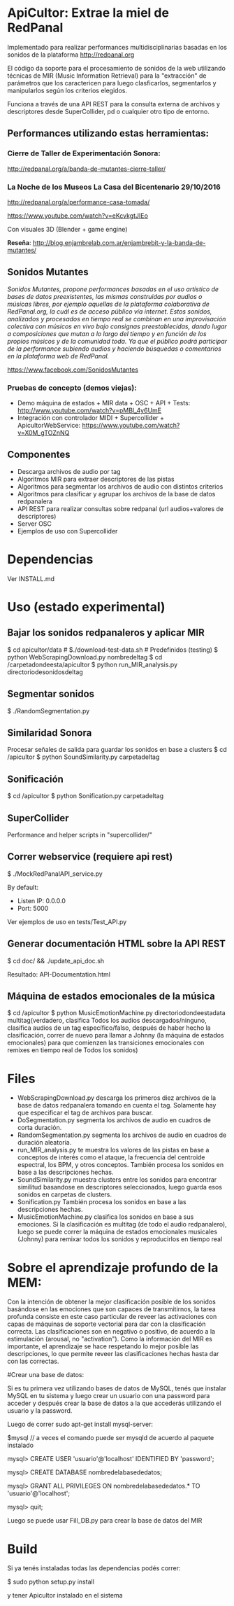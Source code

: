 # ApiCultor: Extrae la miel de RedPanal

Implementado para realizar performances multidisciplinarias basadas en los sonidos de la plataforma http://redpanal.org

El código da soporte para el procesamiento de sonidos de la web utilizando técnicas de MIR (Music Information Retrieval) para la "extracción" de parámetros que los caractericen para luego clasficarlos, segmentarlos y manipularlos según los criterios elegidos.

Funciona a través de una API REST para la consulta externa de archivos y descriptores desde SuperCollider, pd o cualquier otro tipo de entorno.

## Performances utilizando estas herramientas:

### Cierre de Taller de Experimentación Sonora:

http://redpanal.org/a/banda-de-mutantes-cierre-taller/


### La Noche de los Museos La Casa del Bicentenario 29/10/2016
http://redpanal.org/a/performance-casa-tomada/

https://www.youtube.com/watch?v=eKcvkgtJIEo

Con visuales 3D (Blender + game engine)

**Reseña**: http://blog.enjambrelab.com.ar/enjambrebit-y-la-banda-de-mutantes/


## Sonidos Mutantes
*Sonidos Mutantes, propone performances basadas en el uso artístico de bases de datos preexistentes, las mismas construidas por audios o músicas libres, por ejemplo aquellas de la plataforma colaborativa de RedPanal.org, la cuál es de acceso público vía internet. Estos sonidos, analizados y procesados en tiempo real se combinan en una improvisación colectiva con músicos en vivo bajo consignas preestablecidas, dando lugar a composiciones que mutan a lo largo del tiempo y en función de los propios músicos y de la comunidad toda. Ya que el público podrá participar de la performance subiendo audios y haciendo búsquedas o comentarios en la plataforma web de RedPanal.*

https://www.facebook.com/SonidosMutantes

### Pruebas de concepto (demos viejas):
* Demo máquina de estados + MIR data + OSC + API + Tests: http://www.youtube.com/watch?v=pMBl_4y6UmE
* Integración con controlador MIDI + Supercollider + ApicultorWebService: https://www.youtube.com/watch?v=X0M_gTOZnNQ

## Componentes
* Descarga archivos de audio por tag
* Algoritmos MIR para extraer descriptores de las pistas
* Algoritmos para segmentar los archivos de audio con distintos criterios
* Algoritmos para clasificar y agrupar los archivos de la base de datos redpanalera
* API REST para realizar consultas sobre redpanal (url audios+valores de descriptores)
* Server OSC
* Ejemplos de uso con Supercollider

# Dependencias

Ver INSTALL.md

# Uso (estado experimental)
## Bajar los sonidos redpanaleros y aplicar MIR
$ cd apicultor/data 
\# $./download-test-data.sh # Predefinidos (testing)
$ python WebScrapingDownload.py nombredeltag 
$ cd /carpetadondeesta/apicultor
$ python run_MIR_analysis.py directoriodesonidosdeltag
## Segmentar sonidos
$ ./RandomSegmentation.py
## Similaridad Sonora
Procesar señales de salida para guardar los sonidos en base a clusters
$ cd /apicultor
$ python SoundSimilarity.py carpetadeltag
## Sonificación
$ cd /apicultor
$ python Sonification.py carpetadeltag

## SuperCollider
Performance and helper scripts in "supercollider/" 

## Correr webservice (requiere api rest)
$ ./MockRedPanalAPI_service.py

By default:
* Listen IP: 0.0.0.0
* Port: 5000

Ver ejemplos de uso en tests/Test_API.py

## Generar documentación HTML sobre la API REST
$ cd doc/ && ./update_api_doc.sh

Resultado: API-Documentation.html


## Máquina de estados emocionales de la música
$ cd /apicultor
$ python MusicEmotionMachine.py directoriodondeestadata multitag(verdadero, clasifica Todos los audios descargados/ninguno, clasifica audios de un tag específico/falso, después de haber hecho la clasificación, correr de nuevo para llamar a Johnny (la máquina de estados emocionales) para que comienzen las transiciones emocionales con remixes en tiempo real de Todos los sonidos)

# Files
* WebScrapingDownload.py descarga los primeros diez archivos de la base de datos redpanalera tomando en cuenta el tag. Solamente hay que especificar el tag de archivos para buscar.
* DoSegmentation.py segmenta los archivos de audio en cuadros de corta duración.
* RandomSegmentation.py segmenta los archivos de audio en cuadros de duración aleatoria.
* run_MIR_analysis.py te muestra los valores de las pistas en base a conceptos de interés como el ataque, la frecuencia del centroide espectral, los BPM, y otros conceptos. También procesa los sonidos en base a las descripciones hechas.
* SoundSimilarity.py muestra clusters entre los sonidos para encontrar similitud basandose en descriptores seleccionados, luego guarda esos sonidos en carpetas de clusters.
* Sonification.py También procesa los sonidos en base a las descripciones hechas.
* MusicEmotionMachine.py clasifica los sonidos en base a sus emociones. Si la clasificación es multitag (de todo el audio redpanalero), luego se puede correr la máquina de estados emocionales musicales (Johnny) para remixar todos los sonidos y reproducirlos en tiempo real

# Sobre el aprendizaje profundo de la MEM:

Con la intención de obtener la mejor clasificación posible de los sonidos basándose en las emociones que son capaces de transmitirnos, la tarea profunda consiste en este caso particular de reveer las activaciones con capas de máquinas de soporte vectorial para dar con la clasificación correcta. Las clasificaciones son en negativo o positivo, de acuerdo a la estimulación (arousal, no "activation"). Como la información del MIR es importante, el aprendizaje se hace respetando lo mejor posible las descripciones, lo que permite reveer las clasificaciones hechas hasta dar con las correctas.

#Crear una base de datos:

Si es tu primera vez utilizando bases de datos de MySQL, tenés que instalar MySQL en tu sistema y luego crear un usuario con una password para acceder y después crear la base de datos a la que accederás utilizando el usuario y la password.

Luego de correr sudo apt-get install mysql-server:

$mysql // a veces el comando puede ser mysqld de acuerdo al paquete instalado

mysql> CREATE USER 'usuario'@'localhost' IDENTIFIED BY 'password';

mysql> CREATE DATABASE nombredelabasededatos;

mysql> GRANT ALL PRIVILEGES ON nombredelabasededatos.* TO 'usuario'@'localhost';

mysql> quit;

Luego se puede usar Fill_DB.py para crear la base de datos del MIR


# Build
Si ya tenés instaladas todas las dependencias podés correr: 

$ sudo python setup.py install

y tener Apicultor instalado en el sistema

